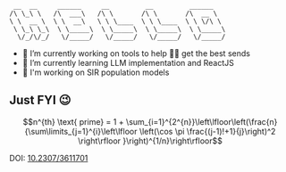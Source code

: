 
```
 __  __     ______     __         __         ______    
/\ \_\ \   /\  ___\   /\ \       /\ \       /\  __ \   
\ \  __ \  \ \  __\   \ \ \____  \ \ \____  \ \ \/\ \  
 \ \_\ \_\  \ \_____\  \ \_____\  \ \_____\  \ \_____\ 
  \/_/\/_/   \/_____/   \/_____/   \/_____/   \/_____/ 
  ```
                                                       
- 🔭 I’m currently working on tools to help 🧗‍♀️ get the best sends
- 🌱 I’m currently learning LLM implementation and ReactJS
- 🐝 I'm working on SIR population models

## Just FYI 😉
```math
n^{th} \text{ prime} = 1 + \sum_{i=1}^{2^{n}}\left\lfloor\left(\frac{n}{\sum\limits_{j=1}^{i}\left\lfloor \left(\cos \pi \frac{(j-1)!+1}{j}\right)^2 \right\rfloor }\right)^{1/n}\right\rfloor
```

DOI: [10.2307/3611701](https://doi.org/10.2307/3611701)
<!--
**AaronPed/AaronPed** is a ✨ _special_ ✨ repository because its `README.md` (this file) appears on your GitHub profile.

Here are some ideas to get you started:

- 🔭 I’m currently working on ...
- 🌱 I’m currently learning ...
- 👯 I’m looking to collaborate on ...
- 🤔 I’m looking for help with ...
- 💬 Ask me about ...
- 📫 How to reach me: ...
- 😄 Pronouns: ...
- ⚡ Fun fact: ...
-->
